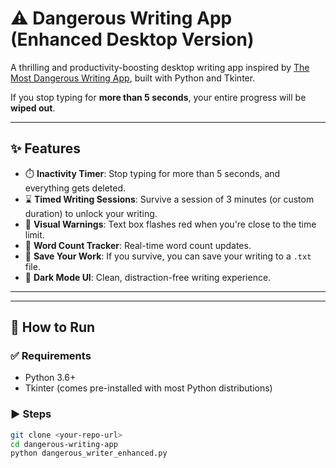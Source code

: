 # ⚠️ Dangerous Writing App (Enhanced Desktop Version)

A thrilling and productivity-boosting desktop writing app inspired by [The Most Dangerous Writing App](https://www.squibler.io/dangerous-writing-prompt-app), built with Python and Tkinter.

If you stop typing for **more than 5 seconds**, your entire progress will be **wiped out**.

---

## ✨ Features

- ⏱️ **Inactivity Timer**: Stop typing for more than 5 seconds, and everything gets deleted.
- ⌛ **Timed Writing Sessions**: Survive a session of 3 minutes (or custom duration) to unlock your writing.
- 🚨 **Visual Warnings**: Text box flashes red when you're close to the time limit.
- 📝 **Word Count Tracker**: Real-time word count updates.
- 💾 **Save Your Work**: If you survive, you can save your writing to a `.txt` file.
- 🌙 **Dark Mode UI**: Clean, distraction-free writing experience.

---

---

## 🚀 How to Run

### ✅ Requirements

- Python 3.6+
- Tkinter (comes pre-installed with most Python distributions)

### ▶️ Steps

```bash
git clone <your-repo-url>
cd dangerous-writing-app
python dangerous_writer_enhanced.py
